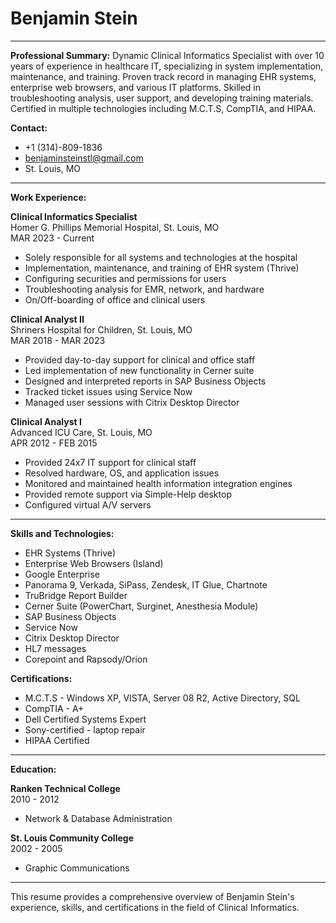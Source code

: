 # Benjamin Stein

---

**Professional Summary:**
Dynamic Clinical Informatics Specialist with over 10 years of experience in healthcare IT, specializing in system implementation, maintenance, and training. Proven track record in managing EHR systems, enterprise web browsers, and various IT platforms. Skilled in troubleshooting analysis, user support, and developing training materials. Certified in multiple technologies including M.C.T.S, CompTIA, and HIPAA.

**Contact:**
- +1 (314)-809-1836
- benjaminsteinstl@gmail.com
- St. Louis, MO

---

**Work Experience:**

**Clinical Informatics Specialist**  
Homer G. Phillips Memorial Hospital, St. Louis, MO  
MAR 2023 - Current  
- Solely responsible for all systems and technologies at the hospital  
- Implementation, maintenance, and training of EHR system (Thrive)  
- Configuring securities and permissions for users  
- Troubleshooting analysis for EMR, network, and hardware  
- On/Off-boarding of office and clinical users

**Clinical Analyst II**  
Shriners Hospital for Children, St. Louis, MO  
MAR 2018 - MAR 2023  
- Provided day-to-day support for clinical and office staff  
- Led implementation of new functionality in Cerner suite  
- Designed and interpreted reports in SAP Business Objects  
- Tracked ticket issues using Service Now  
- Managed user sessions with Citrix Desktop Director

**Clinical Analyst I**  
Advanced ICU Care, St. Louis, MO  
APR 2012 - FEB 2015  
- Provided 24x7 IT support for clinical staff  
- Resolved hardware, OS, and application issues  
- Monitored and maintained health information integration engines  
- Provided remote support via Simple-Help desktop  
- Configured virtual A/V servers

---

**Skills and Technologies:**
- EHR Systems (Thrive)
- Enterprise Web Browsers (Island)
- Google Enterprise
- Panorama 9, Verkada, SiPass, Zendesk, IT Glue, Chartnote
- TruBridge Report Builder
- Cerner Suite (PowerChart, Surginet, Anesthesia Module)
- SAP Business Objects
- Service Now
- Citrix Desktop Director
- HL7 messages
- Corepoint and Rapsody/Orion

**Certifications:**
- M.C.T.S - Windows XP, VISTA, Server 08 R2, Active Directory, SQL
- CompTIA - A+
- Dell Certified Systems Expert
- Sony-certified - laptop repair
- HIPAA Certified

---

**Education:**

**Ranken Technical College**  
2010 - 2012  
- Network & Database Administration

**St. Louis Community College**  
2002 - 2005  
- Graphic Communications

--- 

This resume provides a comprehensive overview of Benjamin Stein's experience, skills, and certifications in the field of Clinical Informatics.